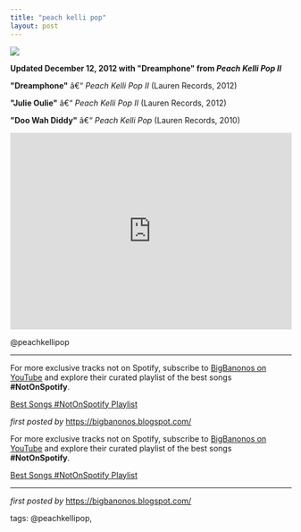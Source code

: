 ```yaml
---
title: "peach kelli pop"
layout: post
---
```

 <!-- Peach Kelli Pop -->
<img src="https://i.scdn.co/image/ab67616d00001e0243ad9a8aad3adfa0e05a9c49" /> <p><strong>Updated December 12, 2012 with "Dreamphone" from <em>Peach Kelli Pop II</em></strong></p> <p><strong>"Dreamphone"</strong> â€“ <em>Peach Kelli Pop II</em> (Lauren Records, 2012)</p>
<p><strong>"Julie Oulie"</strong> â€“ <em>Peach Kelli Pop II</em> (Lauren Records, 2012)</p>
<p><strong>"Doo Wah Diddy"</strong> â€“ <em>Peach Kelli Pop</em> (Lauren Records, 2010)</p> <iframe src="https://open.spotify.com/embed/playlist/2fQWVy89QHFcw1SdB7p1Fy?utm_source=generator" width="100%" height="352" frameBorder="0" allowfullscreen="" allow="autoplay; clipboard-write; encrypted-media; fullscreen; picture-in-picture" loading="lazy"></iframe> <p>@peachkellipop</p> <hr /> <!-- Footer -->
<p>For more exclusive tracks not on Spotify, subscribe to <a href="https://www.youtube.com/@BigBanonos" target="_blank">BigBanonos on YouTube</a> and explore their curated playlist of the best songs <strong>#NotOnSpotify</strong>.</p> <p><a href="https://www.youtube.com/playlist?list=PLtuNtuTatqI0kFahUCbtbfenC_ET5O_tr" target="_blank">Best Songs #NotOnSpotify Playlist</a></p> <p><em>first posted by</em> <a href="https://bigbanonos.blogspot.com/" rel="noopener" target="_new">https://bigbanonos.blogspot.com/</a></p>

<!--Subscribe and Playlist Links-->
<div>
    <p>For more exclusive tracks not on Spotify, subscribe to <a href="https://www.youtube.com/@BigBanonos" target="_blank">BigBanonos on YouTube</a> and explore their curated playlist of the best songs <strong>#NotOnSpotify</strong>.</p>
    <p><a href="https://www.youtube.com/playlist?list=PLtuNtuTatqI0kFahUCbtbfenC_ET5O_tr" target="_blank">Best Songs #NotOnSpotify Playlist<br /></a></p></div>

<hr />

<p><em>first posted by</em> <a href="https://bigbanonos.blogspot.com/" rel="noopener" target="_new">https://bigbanonos.blogspot.com/</a></p>

<p>tags: @peachkellipop,</p>

